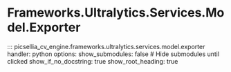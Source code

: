 # Frameworks.Ultralytics.Services.Model.Exporter

::: picsellia_cv_engine.frameworks.ultralytics.services.model.exporter
    handler: python
    options:
        show_submodules: false  # Hide submodules until clicked
        show_if_no_docstring: true
        show_root_heading: true
